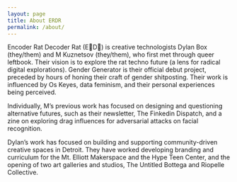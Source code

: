```yaml
---
layout: page
title: About ERDR
permalink: /about/
---
```


Encoder Rat Decoder Rat (E🐀D🐀) is creative technologists Dylan Box (they/them) and M Kuznetsov (they/them), who first met through queer leftbook. Their vision is to explore the rat techno future (a lens for radical digital explorations). Gender Generator is their official debut project, preceded by hours of honing their craft of gender shitposting. Their work is influenced by Os Keyes, data feminism, and their personal experiences being perceived.

Individually, M’s previous work has focused on designing and questioning alternative futures, such as their newsletter, The Finkedin Dispatch, and a zine on exploring drag influences for adversarial attacks on facial recognition.

Dylan’s work has focused on building and supporting community-driven creative spaces in Detroit. They have worked developing branding and curriculum for the Mt. Elliott Makerspace and the Hype Teen Center, and the opening of two art galleries and studios, The Untitled Bottega and Riopelle Collective.
